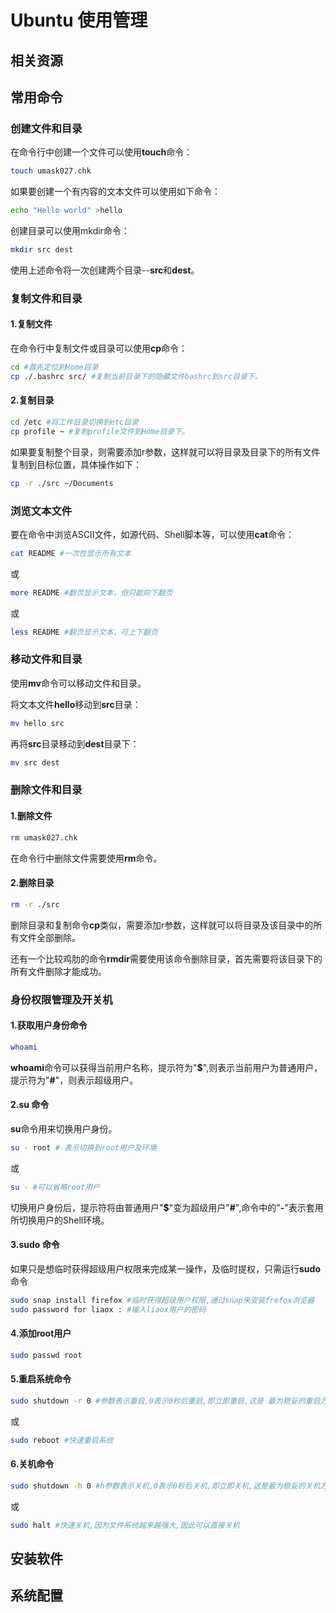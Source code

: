 # Ubuntu 使用管理

## 相关资源

## 常用命令

### 创建文件和目录

在命令行中创建一个文件可以使用**touch**命令：

```bash
touch umask027.chk
```

如果要创建一个有内容的文本文件可以使用如下命令：

```bash
echo "Hello world" >hello
```

创建目录可以使用mkdir命令：

```bash
mkdir src dest
```

使用上述命令将一次创建两个目录--**src**和**dest**。

### 复制文件和目录

#### 1.复制文件

在命令行中复制文件或目录可以使用**cp**命令：

```bash
cd #首先定位到Home目录
cp ./.bashrc src/ #复制当前目录下的隐藏文件bashrc到src目录下。
```

#### 2.复制目录

```bash
cd /etc #将工作目录切换到etc目录 
cp profile ~ #复制profile文件到Home目录下。
```

如果要复制整个目录，则需要添加r参数，这样就可以将目录及目录下的所有文件复制到目标位置，具体操作如下：

```bash
cp -r ./src ~/Documents
```

### 浏览文本文件

要在命令中浏览ASCII文件，如源代码、Shell脚本等，可以使用**cat**命令：

```bash
cat README #一次性显示所有文本
```

或

```bash
more README #翻页显示文本，但只能向下翻页
```

或

```bash
less README #翻页显示文本，可上下翻页
```

### 移动文件和目录

使用**mv**命令可以移动文件和目录。

将文本文件**hello**移动到**src**目录：

```bash
mv hello src
```

再将**src**目录移动到**dest**目录下：

```bash
mv src dest
```

### 删除文件和目录

#### 1.删除文件

```bash
rm umask027.chk
```

在命令行中删除文件需要使用**rm**命令。

#### 2.删除目录

```bash
rm -r ./src
```

删除目录和复制命令**cp**类似，需要添加r参数，这样就可以将目录及该目录中的所有文件全部删除。

还有一个比较鸡肋的命令**rmdir**需要使用该命令删除目录，首先需要将该目录下的所有文件删除才能成功。

### 身份权限管理及开关机

#### 1.获取用户身份命令

```bash
whoami
```

**whoami**命令可以获得当前用户名称，提示符为"**$**",则表示当前用户为普通用户，提示符为"**#**"，则表示超级用户。

#### 2.su 命令

**su**命令用来切换用户身份。

```bash
su - root #-表示切换到root用户及环境
```

或

```bash
su - #可以省略root用户
```

切换用户身份后，提示符将由普通用户"**$**"变为超级用户"**#**",命令中的"**-**"表示套用所切换用户的Shell环境。

#### 3.sudo 命令

如果只是想临时获得超级用户权限来完成某一操作，及临时提权，只需运行**sudo**命令

```bash
sudo snap install firefox #临时获得超级用户权限,通过snap来安装frefox浏览器 
sudo password for liaox : #输入liaox用户的密码
```

#### 4.添加root用户

```bash
sudo passwd root
```

#### 5.重启系统命令

```bash
sudo shutdown -r 0 #参数表示重启,0表示0秒后重启,即立即重启,这是 最为稳妥的重启方式
```

或

```bash
sudo reboot #快速重启系统
```

#### 6.关机命令

```bash
sudo shutdown -h 0 #h参数表示关机,0表示0秒后关机,即立即关机,这是最为稳妥的关机方式
```

或

```bash
sudo halt #快速关机,因为文件系统越来越强大,因此可以直接关机
```



## 安装软件

## 系统配置

